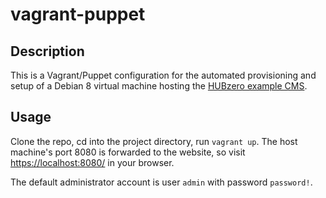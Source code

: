 # vagrant-puppet

## Description
This is a Vagrant/Puppet configuration for the automated provisioning and setup of a Debian 8 virtual machine hosting the [HUBzero example CMS](https://github.com/hubzero/hubzero-cms).

## Usage
Clone the repo, cd into the project directory, run `vagrant up`. The host machine's port 8080 is forwarded to the website, so visit [https://localhost:8080/](https://localhost:8080/) in your browser.

The default administrator account is user `admin` with password `password!`.